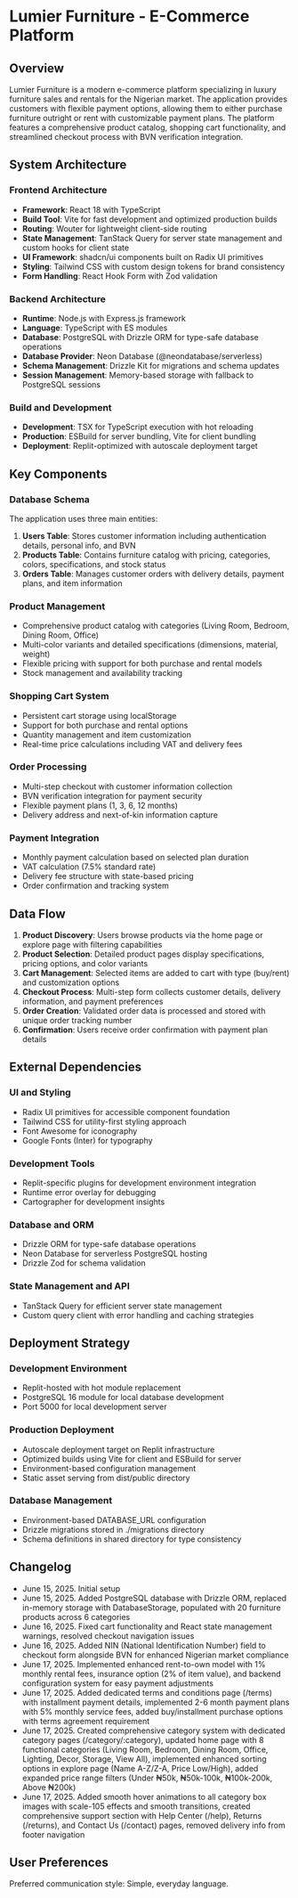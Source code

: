 # Lumier Furniture - E-Commerce Platform

## Overview

Lumier Furniture is a modern e-commerce platform specializing in luxury furniture sales and rentals for the Nigerian market. The application provides customers with flexible payment options, allowing them to either purchase furniture outright or rent with customizable payment plans. The platform features a comprehensive product catalog, shopping cart functionality, and streamlined checkout process with BVN verification integration.

## System Architecture

### Frontend Architecture
- **Framework**: React 18 with TypeScript
- **Build Tool**: Vite for fast development and optimized production builds
- **Routing**: Wouter for lightweight client-side routing
- **State Management**: TanStack Query for server state management and custom hooks for client state
- **UI Framework**: shadcn/ui components built on Radix UI primitives
- **Styling**: Tailwind CSS with custom design tokens for brand consistency
- **Form Handling**: React Hook Form with Zod validation

### Backend Architecture
- **Runtime**: Node.js with Express.js framework
- **Language**: TypeScript with ES modules
- **Database**: PostgreSQL with Drizzle ORM for type-safe database operations
- **Database Provider**: Neon Database (@neondatabase/serverless)
- **Schema Management**: Drizzle Kit for migrations and schema updates
- **Session Management**: Memory-based storage with fallback to PostgreSQL sessions

### Build and Development
- **Development**: TSX for TypeScript execution with hot reloading
- **Production**: ESBuild for server bundling, Vite for client bundling
- **Deployment**: Replit-optimized with autoscale deployment target

## Key Components

### Database Schema
The application uses three main entities:

1. **Users Table**: Stores customer information including authentication details, personal info, and BVN
2. **Products Table**: Contains furniture catalog with pricing, categories, colors, specifications, and stock status
3. **Orders Table**: Manages customer orders with delivery details, payment plans, and item information

### Product Management
- Comprehensive product catalog with categories (Living Room, Bedroom, Dining Room, Office)
- Multi-color variants and detailed specifications (dimensions, material, weight)
- Flexible pricing with support for both purchase and rental models
- Stock management and availability tracking

### Shopping Cart System
- Persistent cart storage using localStorage
- Support for both purchase and rental options
- Quantity management and item customization
- Real-time price calculations including VAT and delivery fees

### Order Processing
- Multi-step checkout with customer information collection
- BVN verification integration for payment security
- Flexible payment plans (1, 3, 6, 12 months)
- Delivery address and next-of-kin information capture

### Payment Integration
- Monthly payment calculation based on selected plan duration
- VAT calculation (7.5% standard rate)
- Delivery fee structure with state-based pricing
- Order confirmation and tracking system

## Data Flow

1. **Product Discovery**: Users browse products via the home page or explore page with filtering capabilities
2. **Product Selection**: Detailed product pages display specifications, pricing options, and color variants
3. **Cart Management**: Selected items are added to cart with type (buy/rent) and customization options
4. **Checkout Process**: Multi-step form collects customer details, delivery information, and payment preferences
5. **Order Creation**: Validated order data is processed and stored with unique order tracking number
6. **Confirmation**: Users receive order confirmation with payment plan details

## External Dependencies

### UI and Styling
- Radix UI primitives for accessible component foundation
- Tailwind CSS for utility-first styling approach
- Font Awesome for iconography
- Google Fonts (Inter) for typography

### Development Tools
- Replit-specific plugins for development environment integration
- Runtime error overlay for debugging
- Cartographer for development insights

### Database and ORM
- Drizzle ORM for type-safe database operations
- Neon Database for serverless PostgreSQL hosting
- Drizzle Zod for schema validation

### State Management and API
- TanStack Query for efficient server state management
- Custom query client with error handling and caching strategies

## Deployment Strategy

### Development Environment
- Replit-hosted with hot module replacement
- PostgreSQL 16 module for local database development
- Port 5000 for local development server

### Production Deployment
- Autoscale deployment target on Replit infrastructure
- Optimized builds using Vite for client and ESBuild for server
- Environment-based configuration management
- Static asset serving from dist/public directory

### Database Management
- Environment-based DATABASE_URL configuration
- Drizzle migrations stored in ./migrations directory
- Schema definitions in shared directory for type consistency

## Changelog

- June 15, 2025. Initial setup
- June 15, 2025. Added PostgreSQL database with Drizzle ORM, replaced in-memory storage with DatabaseStorage, populated with 20 furniture products across 6 categories
- June 16, 2025. Fixed cart functionality and React state management warnings, resolved checkout navigation issues
- June 16, 2025. Added NIN (National Identification Number) field to checkout form alongside BVN for enhanced Nigerian market compliance
- June 17, 2025. Implemented enhanced rent-to-own model with 1% monthly rental fees, insurance option (2% of item value), and backend configuration system for easy payment adjustments
- June 17, 2025. Added dedicated terms and conditions page (/terms) with installment payment details, implemented 2-6 month payment plans with 5% monthly service fees, added buy/installment purchase options with terms agreement requirement
- June 17, 2025. Created comprehensive category system with dedicated category pages (/category/:category), updated home page with 8 functional categories (Living Room, Bedroom, Dining Room, Office, Lighting, Decor, Storage, View All), implemented enhanced sorting options in explore page (Name A-Z/Z-A, Price Low/High), added expanded price range filters (Under ₦50k, ₦50k-100k, ₦100k-200k, Above ₦200k)
- June 17, 2025. Added smooth hover animations to all category box images with scale-105 effects and smooth transitions, created comprehensive support section with Help Center (/help), Returns (/returns), and Contact Us (/contact) pages, removed delivery info from footer navigation

## User Preferences

Preferred communication style: Simple, everyday language.